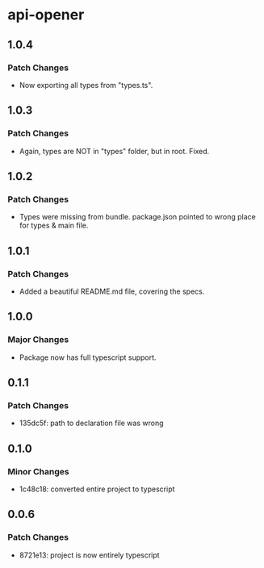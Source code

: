 # api-opener

## 1.0.4

### Patch Changes

- Now exporting all types from "types.ts".

## 1.0.3

### Patch Changes

- Again, types are NOT in "types" folder, but in root. Fixed.

## 1.0.2

### Patch Changes

- Types were missing from bundle. package.json pointed to wrong place for types & main file.

## 1.0.1

### Patch Changes

- Added a beautiful README.md file, covering the specs.

## 1.0.0

### Major Changes

- Package now has full typescript support.

## 0.1.1

### Patch Changes

- 135dc5f: path to declaration file was wrong

## 0.1.0

### Minor Changes

- 1c48c18: converted entire project to typescript

## 0.0.6

### Patch Changes

- 8721e13: project is now entirely typescript
